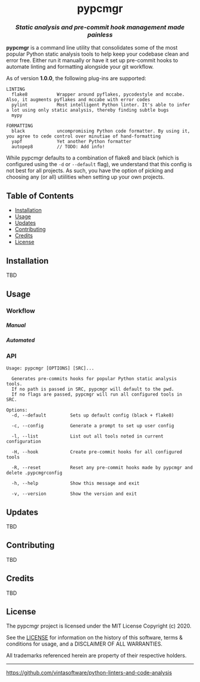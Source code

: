 <h1 align="center">pypcmgr</h2>
<h3 align="center"><i>Static analysis and pre-commit hook management made painless</i></h3>

<b>pypcmgr</b> is a command line utility that consolidates some of the most popular Python static analysis tools to help keep your codebase clean and error free. Either run it manually or have it set up pre-commit hooks to automate linting and formatting alongside your git workflow.

As of version <b>1.0.0</b>, the following plug-ins are supported:
```
LINTING
  flake8           Wrapper around pyflakes, pycodestyle and mccabe. Also, it augments pyflakes and mccabe with error codes
  pylint           Most intelligent Python linter. It's able to infer a lot using only static analysis, thereby finding subtle bugs
  mypy
  
FORMATTING
  black            uncompromising Python code formatter. By using it, you agree to cede control over minutiae of hand-formatting
  yapf             Yet another Python formatter
  autopep8         // TODO: Add info!
```

While pypcmgr defaults to a combination of flake8 and black (which is configured using the `-d` or `--default` flag), we understand that this config is not best for all projects. As such, you have the option of picking and choosing any (or all) utiilities when setting up your own projects.   


## Table of Contents
- [Installation](#Installation)
- [Usage](#Usage)
- [Updates](#Updates)
- [Contributing](#Contributing)
- [Credits](#Credits)
- [License](#License)


## Installation
TBD

## Usage
### Workflow
##### Manual

##### Automated

### API
```
Usage: pypcmgr [OPTIONS] [SRC]...

  Generates pre-commits hooks for popular Python static analysis tools.
  If no path is passed in SRC, pypcmgr will default to the pwd.
  If no flags are passed, pypcmgr will run all configured tools in SRC.

Options:  
  -d, --default         Sets up default config (black + flake8)

  -c, --config          Generate a prompt to set up user config
  
  -l, --list            List out all tools noted in current configuration
  
  -H, --hook            Create pre-commit hooks for all configured tools
  
  -R, --reset           Reset any pre-commit hooks made by pypcmgr and delete .pypcmgrconfig
  
  -h, --help            Show this message and exit
  
  -v, --version         Show the version and exit
```

## Updates
TBD

## Contributing
TBD

## Credits
TBD

## License
The pypcmgr project is licensed under the MIT License Copyright (c) 2020.

See the [LICENSE](https://github.com/cdkini/pypcmgr/blob/master/LICENSE) for information on the history of this software, terms & conditions for usage, and a DISCLAIMER OF ALL WARRANTIES.

All trademarks referenced herein are property of their respective holders.

---

https://github.com/vintasoftware/python-linters-and-code-analysis
